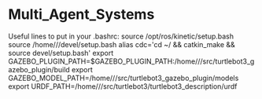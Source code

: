# Multi_Agent_Systems

Useful lines to put in your .bashrc:
source /opt/ros/kinetic/setup.bash
source /home/<user>/<workspace>/devel/setup.bash
alias cdc='cd ~/<workspace> && catkin_make && source devel/setup.bash'
export GAZEBO_PLUGIN_PATH=$GAZEBO_PLUGIN_PATH:/home/<user>/<workspace>/src/turtlebot3_gazebo_plugin/build
export GAZEBO_MODEL_PATH=/home/<user>/<workspace>/src/turtlebot3_gazebo_plugin/models
export URDF_PATH=/home/<user>/<workspace>/src/turtlebot3/turtlebot3_description/urdf

